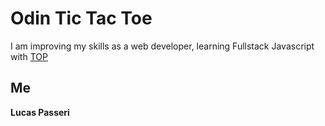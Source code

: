 # Odin Tic Tac Toe

I am improving my skills as a web developer, learning Fullstack Javascript with [TOP](https://www.theodinproject.com/lessons/node-path-javascript-tic-tac-toe)

<!-- ## Deploy

You can [see the library](https://lucaspasseri.github.io/odin-library) on Github pages. -->

## Me

**Lucas Passeri**
